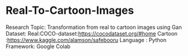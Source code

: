 # Real-To-Cartoon-Images
Research Topic: Transformation from real to cartoon images using Gan
Dataset: Real:COCO-dataset:https://cocodataset.org/#home 
Cartoon :https://www.kaggle.com/alamson/safebooru
Language : Python
Framework: Google Colab 
